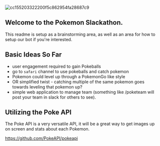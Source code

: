 ![cc155203322200f5c862954fa28687c9](https://user-images.githubusercontent.com/11879769/197440295-893708eb-3ef8-4194-8a81-7dbd85e0f118.png)

## Welcome to the Pokemon Slackathon. 

This readme is setup as a brainstorming area, as well as an area for how to setup our bot if you're interested.

## Basic Ideas So Far
   - user engagement required to gain Pokeballs
   - go to `safari` channel to use pokeballs and catch pokemon 
   - Pokemon could level up through a PokemonGo like style
   - OR simplified twist - catching multiple of the same pokemon goes towards leveling that pokemon up?
   - simple web application to manage team (something like /poketeam will post your team in slack for others to see).

## Utilizing the Poke API

The Poke API is a very versatile API, it will be a great way to get images up on screen and stats about each Pokemon.

https://github.com/PokeAPI/pokeapi
